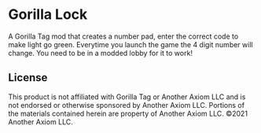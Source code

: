 # Gorilla Lock
A Gorilla Tag mod that creates a number pad, enter the correct code to make light go green. Everytime you launch the game the 4 digit number will change. You need to be in a modded lobby for it to work!

## License
This product is not affiliated with Gorilla Tag or Another Axiom LLC and is not endorsed or otherwise sponsored by Another Axiom LLC. Portions of the materials contained herein are property of Another Axiom LLC. ©2021 Another Axiom LLC.
